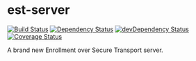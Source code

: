 # est-server

[![Build Status](https://travis-ci.org/rsrdesarrollo/est-server.svg?branch=master)](https://travis-ci.org/rsrdesarrollo/est-server)
[![Dependency Status](https://david-dm.org/rsrdesarrollo/est-server.svg)](https://david-dm.org/rsrdesarrollo/est-server)
[![devDependency Status](https://david-dm.org/rsrdesarrollo/est-server/dev-status.svg)](https://david-dm.org/rsrdesarrollo/est-server#info=devDependencies)
[![Coverage Status](https://coveralls.io/repos/rsrdesarrollo/est-server/badge.svg)](https://coveralls.io/r/rsrdesarrollo/est-server)

A brand new Enrollment over Secure Transport server.
